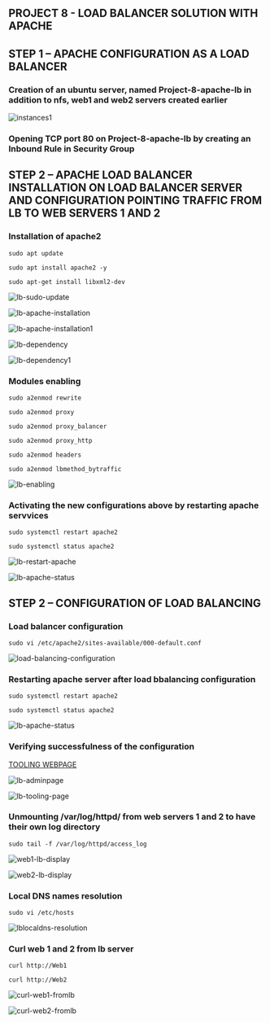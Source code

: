 ##  **PROJECT 8 - LOAD BALANCER SOLUTION WITH APACHE**

## STEP 1 – APACHE CONFIGURATION AS A LOAD BALANCER


### Creation of an ubuntu server, named Project-8-apache-lb in addition to nfs, web1 and web2 servers created earlier

![instances1](./images/instances1.PNG)

### Opening TCP port 80 on Project-8-apache-lb by creating an Inbound Rule in Security Group

## STEP 2 – APACHE LOAD BALANCER INSTALLATION ON LOAD BALANCER SERVER AND CONFIGURATION POINTING TRAFFIC FROM LB TO WEB SERVERS 1 AND 2

### Installation of apache2

`sudo apt update`

`sudo apt install apache2 -y`

`sudo apt-get install libxml2-dev`

![lb-sudo-update](./images/lb-sudo-update.PNG)

![lb-apache-installation](./images/lb-apache-installation.PNG)

![lb-apache-installation1](./images/lb-apache-installation1.PNG)

![lb-dependency](./images/lb-dependency.PNG)

![lb-dependency1](./images/lb-dependency1.PNG)

### Modules enabling

`sudo a2enmod rewrite`

`sudo a2enmod proxy`

`sudo a2enmod proxy_balancer`

`sudo a2enmod proxy_http`

`sudo a2enmod headers`

`sudo a2enmod lbmethod_bytraffic`

![lb-enabling](./images/lb-enabling.PNG)

### Activating the new configurations above by restarting apache servvices

`sudo systemctl restart apache2`

`sudo systemctl status apache2`

![lb-restart-apache](./images/lb-restart-apache.pNG)

![lb-apache-status](./images/lb-apache-status.PNG)

## STEP 2 – CONFIGURATION OF LOAD BALANCING

### Load balancer configuration

`sudo vi /etc/apache2/sites-available/000-default.conf`

![load-balancing-configuration](./images/load-balancing-configuration.pNG)

### Restarting apache server after load bbalancing configuration

`sudo systemctl restart apache2`

`sudo systemctl status apache2`

![lb-apache-status](./images/lb-apache-status.pNG)

### Verifying successfulness of the configuration

[TOOLING WEBPAGE](https://52.87.15.63/index.php)

![lb-adminpage](./images/lb-adminpage.pNG)

![lb-tooling-page](./images/lb-tooling-page.pNG)

### Unmounting /var/log/httpd/ from web servers 1 and 2 to have their own log directory

`sudo tail -f /var/log/httpd/access_log`

![web1-lb-display](./images/web1-lb-display.pNG)

![web2-lb-display](./images/web2-lb-display.pNG)

### Local DNS names resolution

`sudo vi /etc/hosts`

![lblocaldns-resolution](./images/lblocaldns-resolution.pNG)

### Curl web 1 and 2 from lb server

`curl http://Web1`

`curl http://Web2`

![curl-web1-fromlb](./images/curl-web1-fromlb.pNG)

![curl-web2-fromlb](./images/curl-web2-fromlb.pNG)



